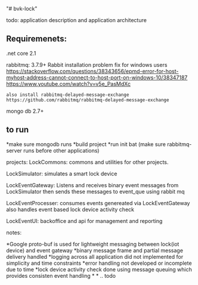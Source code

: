 "# bvk-lock" 

todo: application description and application architecture

Requiremenets:
---
.net core 2.1

rabbitmq: 3.7.9+
	Rabbit installation problem fix for windows users
	https://stackoverflow.com/questions/38343656/epmd-error-for-host-myhost-address-cannot-connect-to-host-port-on-windows-10/38347187
	https://www.youtube.com/watch?v=v5e_PasMdXc
	
	also install rabbitmq-delayed-message-exchange
	https://github.com/rabbitmq/rabbitmq-delayed-message-exchange

mongo db 2.7+

to run
--
*make sure mongodb runs
*build project
*run init bat (make sure rabbitmq-server runs before other applications)

projects:
LockCommons:
	commons and utilities for other projects.
	
LockSimulator: 
	simulates a smart lock device
	
LockEventGateway: 
	Listens and receives binary event messages from LockSimulator then sends these messages to event_que using rabbit mq
	
LockEventProcesser:
	consumes events genereated via LockEventGateway
	also handles event based lock device activity check 

LockEventUI:
	backoffice and api for management and reporting



notes:

*Google proto-buf is used for lightweight messaging between lock(iot device) and event gateway
*binary message frame and partial message delivery handled
*logging across all application did not implemented for simplicity and time constraints
*error handling not developed or incomplete due to time
*lock device activity check done using message queuing which provides consisten event handling
*
*
.. todo

